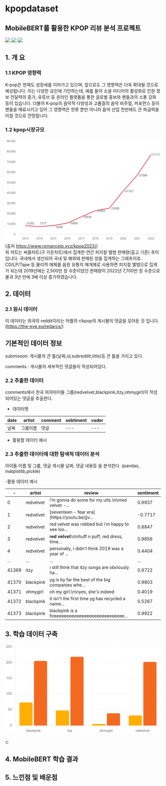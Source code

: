 # kpopdataset

## MobileBERT를 활용한 KPOP 리뷰 분석 프로젝트  
<!-- 
badge icon 참고 사이트
https://github.com/danmadeira/simple-icon-badges
-->
<img src="https://img.shields.io/badge/python-%233776AB.svg?&style=for-the-badge&logo=python&logoColor=white" />
<img src="https://img.shields.io/badge/pytorch-%23EE4C2C.svg?&style=for-the-badge&logo=pytorch&logoColor=white" />
<img src="https://img.shields.io/badge/pycharm-%23000000.svg?&style=for-the-badge&logo=pycharm&logoColor=white" />

## 1. 개 요 
### 1.1 KPOP 영향력

K-pop은 현재도 성장세를 이어가고 있으며, 앞으로도 그 영향력은 더욱 확대될 것으로 예상됩니다. 이는 다양한 요인에 기인하는데, 예를 들어 소셜 미디어의 활성화로 인한 정보 전달력의 증가, 유튜브 등 온라인 플랫폼을 통한 글로벌 홍보와 팬들과의 소통 강화 등이 있습니다. 더불어 K-pop의 음악적 다양성과 고품질의 음악 비주얼, 퍼포먼스 등이 팬들을 매료시키고 있어 그 영향력은 한류 뿐만 아니라 음악 산업 전반에도 큰 파급력을 미칠 것으로 전망됩니다.

### 1.2 kpop시장규모

![동장화면](https://github.com/ssom1/example/blob/main/kpop%20%EC%84%B1%EC%9E%A5.png)
(출처 https://www.romanceip.xyz/kpop2023/) <br>
위 차트는 써클차트(구 가온차트)에서 집계한 연간 피지컬 앨범 판매량(출고 기준) 추이입니다. 국내에서 생산되어 국내 및 해외에 판매된 양을 집계하는 그래프이죠. CD/LP/Tape 등 물리적 매체를 음원 유통의 매개체로 사용하면 피지컬 앨범으로 집계가 되는데 2019년에는 2,500만 장 수준이었던 판매량이 2022년 7,700만 장 수준으로 불과 3년 만에 3배 이상 증가하였습니다.  

## 2. 데이터
### 2.1 원시 데이터
이 데이터는 외국의 reddit이라는 어플의 r/kpop의 게시물의 댓글을 모아둔 것 입니다.
(https://the-eye.eu/redarcs/)

## 기본적인 데이터 정보
submisson: 게시물의 큰 틀(날짜,id,subreddit,title)등 큰 틀을 가지고 있다.

comments : 게시물의 세부적인 댓글들이 작성되어있다.

### 2.2 추출한 데이터
comments에서 한국 여자아이돌 그룹(redvelvet,blackpink,itzy,ohmygirl)이 작성되어있는
댓글을 추출한다.

- 데이터명

|date|artist|comment|sebtiment|vader|
|----|------|---------|------|----|
|날짜|그룹이름|댓글|---|---|


- 활용할 데이터 예시

### 2.3 추출한 데이터에 대한 탐색적 데이터 분석
아이돌 이름 및 그룹, 댓글 게시물 날짜, 댓글 내용등 을 분석한다.
(pandas, matplotlib,pickle)

-활용 데이터 예시

|-|artist|review|sentiment|
|----|----|----|----|
|0|redvelvet|i’m gonna do some for my ults \n\nred velvet -...|0.9937|
|1|redvelvet|[seventeen - fear era](https:\/\/youtu.be\/jjv...|-0.7717|
|2|redvelvet|red velvet was robbed but i'm happy to see loo...|0.8847|
|3|redvelvet|**red velvet**\n\nhuff n puff, red dress, time...|0.9856|
|4|redvelvet|personally, i didn't think 2019 was a year of ...|0.4404|
|...|...|...|...|
|41369|itzy|i still think that itzy songs are obviously ha...|0.9722|
|41370|blackpink|yg is by far the best of the big companies whe...|0.9803|
|41371|ohmygirl|oh my girl.\n\nyes, she's indeed|0.4019|
|41372|blackpink|  it isn't the first time yg has recycled a name...|0.5267|
|41373|blackpink|blackpink is a fireeeeeeeeeeeeeeeeeeeeeeeeeeee...|0.9922|


## 3. 학습 데이터 구축
![동장화면](https://github.com/ssom1/example/blob/main/Count%20of%20%EA%B8%8D%EB%B6%80%EC%A0%95%20Labels%20(0%20and%201)%20by%20Artist.png)

ㄷ
## 4. MobileBERT 학습 결과

## 5. 느낀점 및 배운점
